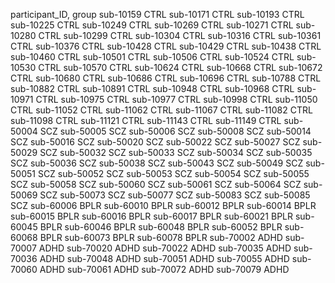 participant_ID, group
sub-10159 CTRL
sub-10171 CTRL
sub-10193 CTRL
sub-10225 CTRL
sub-10249 CTRL
sub-10269 CTRL
sub-10271 CTRL
sub-10280 CTRL
sub-10299 CTRL
sub-10304 CTRL
sub-10316 CTRL
sub-10361 CTRL
sub-10376 CTRL
sub-10428 CTRL
sub-10429 CTRL
sub-10438 CTRL
sub-10460 CTRL
sub-10501 CTRL
sub-10506 CTRL
sub-10524 CTRL
sub-10530 CTRL
sub-10570 CTRL
sub-10624 CTRL
sub-10668 CTRL
sub-10672 CTRL
sub-10680 CTRL
sub-10686 CTRL
sub-10696 CTRL
sub-10788 CTRL
sub-10882 CTRL
sub-10891 CTRL
sub-10948 CTRL
sub-10968 CTRL
sub-10971 CTRL
sub-10975 CTRL
sub-10977 CTRL
sub-10998 CTRL
sub-11050 CTRL
sub-11052 CTRL
sub-11062 CTRL
sub-11067 CTRL
sub-11082 CTRL
sub-11098 CTRL
sub-11121 CTRL
sub-11143 CTRL
sub-11149 CTRL
sub-50004 SCZ
sub-50005 SCZ
sub-50006 SCZ
sub-50008 SCZ
sub-50014 SCZ
sub-50016 SCZ
sub-50020 SCZ
sub-50022 SCZ
sub-50027 SCZ
sub-50029 SCZ
sub-50032 SCZ
sub-50033 SCZ
sub-50034 SCZ
sub-50035 SCZ
sub-50036 SCZ
sub-50038 SCZ
sub-50043 SCZ
sub-50049 SCZ
sub-50051 SCZ
sub-50052 SCZ
sub-50053 SCZ
sub-50054 SCZ
sub-50055 SCZ
sub-50058 SCZ
sub-50060 SCZ
sub-50061 SCZ
sub-50064 SCZ
sub-50069 SCZ
sub-50073 SCZ
sub-50077 SCZ
sub-50083 SCZ
sub-50085 SCZ
sub-60006 BPLR
sub-60010 BPLR
sub-60012 BPLR
sub-60014 BPLR
sub-60015 BPLR
sub-60016 BPLR
sub-60017 BPLR
sub-60021 BPLR
sub-60045 BPLR
sub-60046 BPLR
sub-60048 BPLR
sub-60052 BPLR
sub-60068 BPLR
sub-60073 BPLR
sub-60078 BPLR
sub-70002 ADHD
sub-70007 ADHD
sub-70020 ADHD
sub-70022 ADHD
sub-70035 ADHD
sub-70036 ADHD
sub-70048 ADHD
sub-70051 ADHD
sub-70055 ADHD
sub-70060 ADHD
sub-70061 ADHD
sub-70072 ADHD
sub-70079 ADHD
